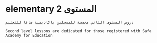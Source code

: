 # elementary المستوى 2  

```{warning}
دروس المستوى الثاني مخصصة للمسجلين باكاديمية صافا للتعليم

Second level lessons are dedicated for those registered with Safa Academy for Education
```
